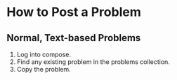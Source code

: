 # How to Post a Problem

## Normal, Text-based Problems

1. Log into compose.
2. Find any existing problem in the problems collection.
3. Copy the problem.
